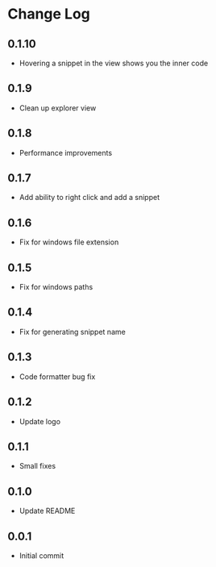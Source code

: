 # Change Log

## 0.1.10

- Hovering a snippet in the view shows you the inner code

## 0.1.9

- Clean up explorer view

## 0.1.8

- Performance improvements

## 0.1.7

- Add ability to right click and add a snippet

## 0.1.6

- Fix for windows file extension

## 0.1.5

- Fix for windows paths

## 0.1.4

- Fix for generating snippet name

## 0.1.3

- Code formatter bug fix

## 0.1.2

- Update logo

## 0.1.1

- Small fixes

## 0.1.0

- Update README

## 0.0.1

- Initial commit
